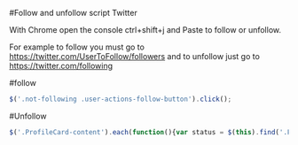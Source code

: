 #Follow and unfollow script Twitter

With Chrome open the console ctrl+shift+j and Paste to follow or unfollow.

For example to follow you must go to https://twitter.com/UserToFollow/followers and to unfollow just go to https://twitter.com/following

#follow
```javascript
$('.not-following .user-actions-follow-button').click();
```

#Unfollow
```javascript
$('.ProfileCard-content').each(function(){var status = $(this).find('.FollowStatus').text();var unfollowButton = $(this).find('.user-actions-follow-button');if(status != 'follows you'){unfollowButton.click();}});
```
